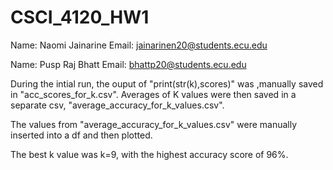# CSCI_4120_HW1
Name: Naomi Jainarine 
Email: jainarinen20@students.ecu.edu

Name: Pusp Raj Bhatt
Email: bhattp20@students.ecu.edu

During the intial run, the ouput of "print(str(k),scores)" was ,manually saved in "acc_scores_for_k.csv". Averages of K values were then saved in a separate csv, "average_accuracy_for_k_values.csv".

The values from "average_accuracy_for_k_values.csv" were manually inserted into a df and then plotted.

The best k value was k=9, with the highest accuracy score of 96%. 

